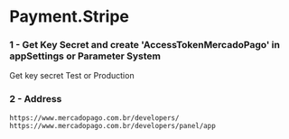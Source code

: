 # Payment.Stripe

### 1 - Get Key Secret and create 'AccessTokenMercadoPago' in appSettings or Parameter System

Get key secret Test or Production

### 2 - Address

```
https://www.mercadopago.com.br/developers/
https://www.mercadopago.com.br/developers/panel/app
```